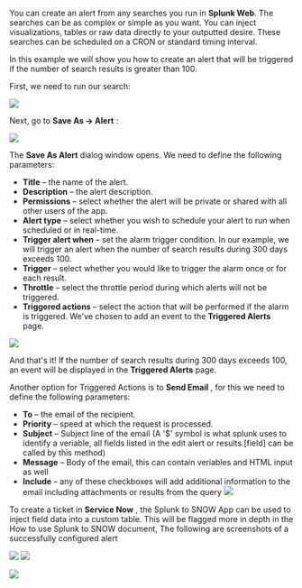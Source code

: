You can create an alert from any searches you run in **Splunk Web**. The searches can be as complex or simple as you want. You can inject visualizations, tables or raw data directly to your outputted desire. These searches can be scheduled on a CRON or standard timing interval.

 In this example we will show you how to create an alert that will be triggered if the number of search results is greater than 100.

First, we need to run our search:

![](https://github.com/gdcorp-infosec/security-detections-framework/blob/main/documentation/splunk_search_for_an_alert.jpeg)

Next, go to  **Save As -> Alert** :

![](https://github.com/gdcorp-infosec/security-detections-framework/blob/main/documentation/save_alert.jpg)

The  **Save As Alert**  dialog window opens. We need to define the following parameters:

- **Title**  – the name of the alert.
- **Description**  – the alert description.
- **Permissions**  – select whether the alert will be private or shared with all other users of the app.
- **Alert type**  – select whether you wish to schedule your alert to run when scheduled or in real-time.
- **Trigger alert when**  – set the alarm trigger condition. In our example, we will trigger an alert when the number of search results during 300 days exceeds 100.
- **Trigger**  – select whether you would like to trigger the alarm once or for each result.
- **Throttle**  – select the throttle period during which alerts will not be triggered.
- **Triggered actions**  – select the action that will be performed if the alarm is triggered. We&#39;ve chosen to add an event to the  **Triggered Alerts**  page.

![](https://github.com/gdcorp-infosec/security-detections-framework/blob/main/documentation/Alert%20Peram.jpg)

And that&#39;s it! If the number of search results during 300 days exceeds 100, an event will be displayed in the  **Triggered Alerts**  page.

 Another option for Triggered Actions is to **Send Email** , for this we need to define the following parameters:

- **To**  – the email of the recipient.
- **Priority**  – speed at which the request is processed.
- **Subject** – Subject line of the email (A &#39;$&#39; symbol is what splunk uses to identify a veriable, all fields listed in the edit alert or results.[field] can be called by this method)
- **Message** – Body of the email, this can contain veriables and HTML input as well
- **Include** – any of these checkboxes will add additional information to the email including attachments or results from the query ![](https://github.com/gdcorp-infosec/security-detections-framework/blob/main/documentation/SNOW%20settings%201.png)

To create a ticket in **Service Now** , the Splunk to SNOW App can be used to inject field data into a custom table. This will be flagged more in depth in the How to use Splunk to SNOW document, The following are screenshots of a successfully configured alert

![](https://github.com/gdcorp-infosec/security-detections-framework/blob/main/documentation/Snow%20settings%202.png)
![](https://github.com/gdcorp-infosec/security-detections-framework/blob/main/documentation/Snow%20settings%203.png)

![](https://github.com/gdcorp-infosec/security-detections-framework/blob/main/documentation/snow%20settings%204.png)
